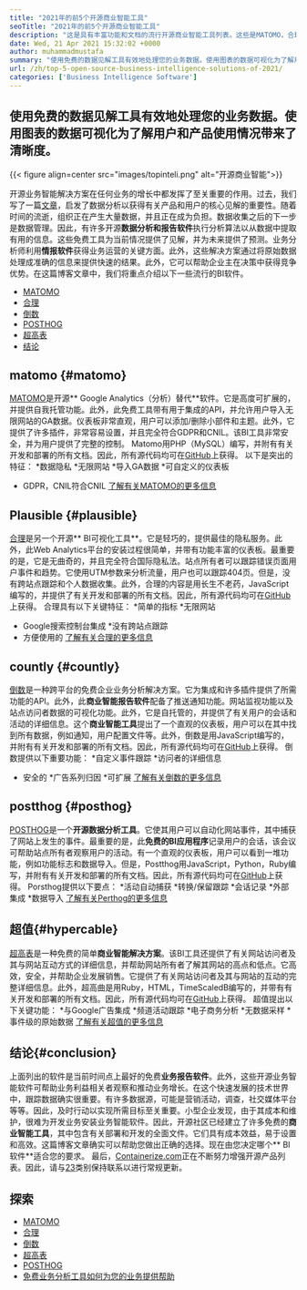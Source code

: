 ```yaml
---
title: "2021年的前5个开源商业智能工具" 
seoTitle: "2021年的前5个开源商业智能工具" 
description: "这是具有丰富功能和文档的流行开源商业智能工具列表。这些是MATOMO，合理的，倒数等。" 
date: Wed, 21 Apr 2021 15:32:02 +0000
author: muhammadmustafa
summary: "使用免费的数据见解工具有效地处理您的业务数据。使用图表的数据可视化为了解用户和产品使用情况带来了清晰度。" 
url: /zh/top-5-open-source-business-intelligence-solutions-of-2021/
categories: ['Business Intelligence Software']
---
```


## 使用免费的数据见解工具有效地处理您的业务数据。使用图表的数据可视化为了解用户和产品使用情况带来了清晰度。

{{< figure align=center src="images/topinteli.png" alt="开源商业智能">}}

开源业务智能解决方案在任何业务的增长中都发挥了至关重要的作用。过去，我们写了一篇[文章][1]，启发了数据分析以获得有关产品和用户的核心见解的重要性。随着时间的流逝，组织正在产生大量数据，并且正在成为负担。数据收集之后的下一步是数据管理。因此，有许多开源**数据分析和报告软件**执行分析算法以从数据中提取有用的信息。这些免费工具为当前情况提供了见解，并为未来提供了预测。业务分析师利用**情报软件**获得业务运营的关键方面。此外，这些解决方案通过将原始数据处理成准确的信息来提供快速的结果。此外，它可以帮助企业主在决策中获得竞争优势。在这篇博客文章中，我们将重点介绍以下一些流行的BI软件。
  * [MATOMO][2]
  * [合理][3]
  * [倒数][4]
  * [POSTHOG][5]
  * [超高表][6]
  * [结论][7]

## matomo {#matomo}
[MATOMO][8]是开源** Google Analytics（分析）替代**软件。它是高度可扩展的，并提供自我托管功能。此外，此免费工具带有用于集成的API，并允许用户导入无限网站的GA数据。仪表板非常直观，用户可以添加/删除小部件和主题。此外，它提供了许多插件，非常容易设置，并且完全符合GDPR和CNIL。该BI工具非常安全，并为用户提供了完整的控制。 Matomo用PHP（MySQL）编写，并附有有关开发和部署的所有文档。因此，所有源代码均可在[GitHub][9]上获得。
以下是突出的特征：
  *数据隐私
  *无限网站
  *导入GA数据
  *可自定义的仪表板
  * GDPR，CNIL符合CNIL
[了解有关MATOMO的更多信息][10]

## Plausible {#plausible}
[合理][11]是另一个开源** BI可视化工具**。它是轻巧的，提供最佳的隐私服务。此外，此Web Analytics平台的安装过程很简单，并带有功能丰富的仪表板。最重要的是，它是无曲奇的，并且完全符合国际隐私法。站点所有者可以跟踪错误页面用户事件和趋势。它使用UTM参数来分析流量，用户也可以跟踪404页。但是，没有跨站点跟踪和个人数据收集。此外，合理的内容是用长生不老药，JavaScript编写的，并提供了有关开发和部署的所有文档。因此，所有源代码均可在[GitHub][12]上获得。
合理具有以下关键特征：
  *简单的指标
  *无限网站
  * Google搜索控制台集成
  *没有跨站点跟踪
  * 方便使用的
[了解有关合理的更多信息][13]

## countly {#countly}
[倒数][14]是一种跨平台的免费企业业务分析解决方案。它为集成和许多插件提供了所需功能的API。此外，此**商业智能报告软件**配备了推送通知功能。网站监视功能以及站点访问者数据的可视化功能。此外，它是自托管的，并提供了有关用户的会话和活动的详细信息。这个**商业智能工具**提出了一个直观的仪表板，用户可以在其中找到所有数据，例如通知，用户配置文件等。此外，倒数是用JavaScript编写的，并附有有关开发和部署的所有文档。因此，所有源代码均可在[GitHub][15]上获得。
倒数提供以下重要功能：
  *自定义事件跟踪
  *访问者的详细信息
  * 安全的
  *广告系列归因
  *可扩展
[了解有关倒数的更多信息][16]

## postthog {#posthog}
[POSTHOG][17]是一个**开源数据分析工具**。它使其用户可以自动化网站事件，其中捕获了网站上发生的事件。最重要的是，此**免费的BI应用程序**记录用户的会话，该会议可帮助站点所有者观察用户的活动。有一个直观的仪表板，用户可以看到一堆功能，例如功能标志和数据导入。但是，Postthog用JavaScript，Python，Ruby编写，并附有有关开发和部署的所有文档。因此，所有源代码均可在[GitHub][18]上获得。
Porsthog提供以下要点：
  *活动自动捕获
  *转换/保留跟踪
  *会话记录
  *外部集成
  *数据导入
[了解有关Perthog的更多信息][19]

## 超值{#hypercable}
[超高表][20]是一种免费的简单**商业智能解决方案**。该BI工具还提供了有关网站访问者及其与网站互动方式的详细信息，并帮助网站所有者了解其网站的高点和低点。它高效，安全，并帮助企业发展销售。它提供了有关网站访问者及其与网站的互动的完整详细信息。此外，超高曲是用Ruby，HTML，TimeScaledB编写的，并带有有关开发和部署的所有文档。因此，所有源代码均可在[GitHub][21]上获得。
超值提出以下关键功能：
  *与Google广告集成
  *频道活动跟踪
  *电子商务分析
  *无数据采样
  *事件级的原始数据
[了解有关超值的更多信息][20]

## 结论{#conclusion}
上面列出的软件是当前时间点上最好的免费**业务报告软件**。此外，这些开源业务智能软件可帮助业务利益相关者观察和推动业务增长。在这个快速发展的技术世界中，跟踪数据确实很重要。有许多数据源，可能是营销活动，调查，社交媒体平台等等。因此，及时行动以实现所需目标至关重要。小型企业发现，由于其成本和维护，很难为开发业务安装业务智能软件。因此，开源社区已经建立了许多免费的**商业智能工具**，其中包含有关部署和开发的全面文件。它们具有成本效益，易于设置和高效。这篇博客文章确实可以帮助您做出正确的选择。现在由您决定哪个** BI软件**适合您的要求。
最后，[Containerize.com][22]正在不断努力增强开源产品列表。因此，请与[23]类别保持联系以进行常规更新。

## 探索
  * [MATOMO][8]
  * [合理][11]
  * [倒数][14]
  * [超高表][20]
  * [POSTHOG][17]
  * [免费业务分析工具如何为您的业务提供帮助][24]

  
[1]: https://blog.containerize.com/category/business-intelligence-software/
[2]: #Matomo
[3]: #Plausible
[4]: #Countly
[5]: #Posthog
[6]: #HyperCable
[7]: #Conclusion
[8]: https://products.containerize.com/business-intelligence/matomo
[9]: https://github.com/matomo-org/matomo
[10]: https://matomo.org/
[11]: https://products.containerize.com/business-intelligence/plausible
[12]: https://github.com/plausible/analytics
[13]: https://plausible.io/
[14]: https://products.containerize.com/business-intelligence/countly
[15]: https://github.com/countly/countly-server
[16]: https://count.ly/
[17]: https://products.containerize.com/business-intelligence/posthog
[18]: https://github.com/PostHog/posthog
[19]: https://posthog.com/
[20]: https://products.containerize.com/business-intelligence/hypercable
[21]: https://github.com/HyperCable/hypercable
[22]: https://www.containerize.com/
[23]: https://products.containerize.com/business-intelligence/
[24]: https://blog.containerize.com/2021/03/12/how-free-business-analytics-tools-assist-your-business/
